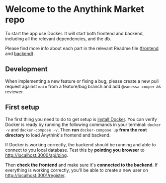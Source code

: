 # Welcome to the Anythink Market repo

To start the app use Docker. It will start both frontend and backend, including
all the relevant dependencies, and the db.

Please find more info about each part in the relevant Readme
file ([frontend](frontend/readme.md) and [backend](backend/README.md)).

## Development

When implementing a new feature or fixing a bug, please create a new pull
request against `main` from a feature/bug branch and add `@vanessa-cooper` as
reviewer.

## First setup

The first thing you need to do to get setup
is [install Docker](https://docs.docker.com/get-docker/). You can verify Docker
is ready by running the following commands in your terminal: `docker -v`
and `docker-compose -v`. Then **run** `docker-compose up` **from the root
directory** to load Anythink's frontend and backend.

If Docker is working correctly, the backend should be running and able to
connect to you local database. Test this by **pointing you browser**
to [http://localhost:3000/api/ping](http://localhost:3000/api/ping).

Then **check the frontend** and make sure it's **connected to the backend**. If
everything is working correctly, you'll be able to create a new user
on [http://localhost:3001/register](http://localhost:3001/register).